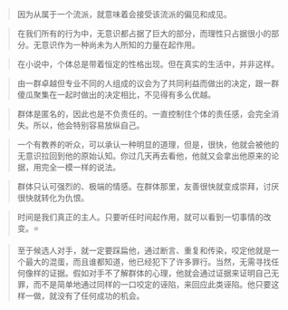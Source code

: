 > 因为从属于一个流派，就意味着会接受该流派的偏见和成见。

> 在我们所有的行为中，无意识都占据了巨大的部分，而理性只占据很小的部分。无意识作为一种尚未为人所知的力量在起作用。

> 在小说中，个体总是带着恒定的性格出现。但在真实的生活中，并非这样。

> 由一群卓越但专业不同的人组成的议会为了共同利益而做出的决定，跟一群傻瓜聚集在一起时做出的决定相比，不见得有多么优越。

> 群体是匿名的，因此也是不负责任的。一直控制住个体的责任感，会完全消失。所以，他会特别容易放纵自己。

> 一个有教养的听众，可以承认一种明显的道理，但是，很快，他就会被他的无意识拉回到他的原始认知。你过几天再去看他，他就又会拿出他原来的论据，用完全一模一样的说法。

> 群体只认可强烈的、极端的情感。在群体那里，友善很快就变成崇拜，讨厌很快就转化为仇恨。

> 时间是我们真正的主人。只要听任时间起作用，就可以看到一切事情的改变。⭐

> 至于候选人对手，就一定要踩扁他，通过断言、重复和传染，咬定他就是一个最大的混蛋，而且谁都知道，他已经犯下了许多罪行。当然，无需寻找任何像样的证据。假如对手不了解群体的心理，他就会通过证据来证明自己无罪，而不是简单地通过同样的一口咬定的诬陷，来回应此类诬陷。他只要这样一做，就没有了任何成功的机会。